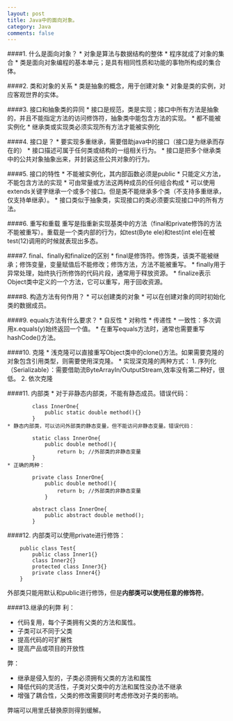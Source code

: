 ```yaml
---
layout: post
title: Java中的面向对象。
category: Java
comments: false
--- 
```

####1. 什么是面向对象？
	* 对象是算法与数据结构的整体
	* 程序就成了对象的集合
	* 类是面向对象编程的基本单元；是具有相同性质和功能的事物所构成的集合体。

####2. 类和对象的关系
	* 类是抽象的概念，用于创建对象
	* 对象是类的实例，对应客观世界的实体。

####3. 接口和抽象类的异同
	* 接口是规范，类是实现；接口中所有方法是抽象的，并且不能指定方法的访问修饰符，抽象类中能包含方法的实现。
	* 都不能被实例化
	* 继承类或实现类必须实现所有方法才能被实例化
	

####4. 接口是？
	* 要实现多重继承，需要借助java中的接口（接口是为继承而存在的）
	* 接口描述可属于任何类或结构的一组相关行为。
	* 接口是把多个继承类中的公共对象抽象出来，并封装这些公共对象的行为。

####5. 接口的特性
	* 不能被实例化，其内部函数必须是public
	* 只能定义方法，不能包含方法的实现
	* 可由常量或方法这两种成员的任何组合构成
	* 可以使用extends关键字继承一个或多个接口。但是类不能继承多个类（不支持多重继承，仅支持单继承）。
	* 接口类似于抽象类，实现接口的类必须要实现接口中的所有方法。

####6. 重写和重载
重写是指重新实现基类中的方法（final和private修饰的方法不能被重写）。重载是一个类内部的行为，如test(Byte ele)和test(int ele)在被test(12)调用的时候就表现出多态。


####7. final、finally和finalize的区别
	* final是修饰符。修饰类，该类不能被继承；修饰变量，变量赋值后不能修改；修饰方法，方法不能被重写。
	* finally用于异常处理，始终执行所修饰的代码片段，通常用于释放资源。
	* finalize表示Object类中定义的一个方法，它可以重写，用于回收资源。

####8. 构造方法有何作用？
	* 可以创建类的对象
	* 可以在创建对象的同时初始化类的数据成员。

####9. equals方法有什么要求？
	* 自反性
	* 对称性
	* 传递性
	* 一致性：多次调用x.equals(y)始终返回一个值。
	* 在重写equals方法时，通常也需要重写hashCode()方法。

####10. 克隆
	* 浅克隆可以直接重写Object类中的clone()方法。如果需要克隆的对象包含引用类型，则需要使用深克隆。
	* 实现深克隆的两种方式：
		1. 序列化（Serializable）：需要借助流ByteArrayIn/OutputStream,效率没有第二种好，很低。
		2. 依次克隆

####11. 内部类
	* 对于非静态内部类，不能有静态成员。错误代码：
	
			class InnerOne{
				public static double method(){}
			}
	* 静态内部类，可以访问外部类的静态变量，但不能访问非静态变量。错误代码：

			static class InnerOne{
				public double method(){
					return b; //外部类的非静态变量
			}
	* 正确的两种：

			private class InnerOne{
				public double method(){
					return b; //外部类的非静态变量
				}

			abstract class InnerOne{
				public abstract double method();
			}

####12. 内部类可以使用private进行修饰：
		
		public class Test{
			public class Inner1{}
			class Inner2{}
			protected class Inner3{}
			private class Inner4{}
		}
外部类只能用默认和public进行修饰，但是**内部类可以使用任意的修饰符**。

####13.继承的利弊
利：
 
- 代码复用，每个子类拥有父类的方法和属性。
- 子类可以不同于父类
- 提高代码的可扩展性
- 提高产品或项目的开放性

弊：

- 继承是侵入型的，子类必须拥有父类的方法和属性
- 降低代码的灵活性，子类对父类中的方法和属性没办法不继承
- 增强了耦合性，父类的修改需要同时考虑修改对子类的影响。

弊端可以用里氏替换原则得到缓解。